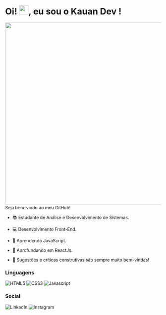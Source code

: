 <h1 align="left">
   Oi! <img src="https://raw.githubusercontent.com/kaueMarques/kaueMarques/master/hi.gif" width="30px">, eu sou o Kauan Dev !
</h1>

<p align="left">
 
 <img align="right" height="590em" src="#"/>
   
Seja bem-vindo ao meu GitHub!
 
 - 📚 Estudante de Análise e Desenvolvimento de Sistemas.

 - 💻 Desenvolvimento Front-End.

 - 🌱 Aprendendo JavaScript.
   
 - 🌳 Aprofundando em ReactJs.

 - 💬 Sugestões e críticas construtivas são sempre muito bem-vindas!
   
 </p>

<h3 align="left">
   Linguagens
</h3>

 ![HTML5](https://img.shields.io/badge/HTML5-f053fd?style=for-the-badge&logo=html5&logoColor=white)
 ![CSS3](https://img.shields.io/badge/CSS3-f053fd?style=for-the-badge&logo=css3&logoColor=white)
 ![Javascript](https://img.shields.io/badge/JavaScript-f053fd?style=for-the-badge&logo=javascript&logoColor=white)
 
<h3 align="left"> 
   Social
</h3>

 ![LinkedIn](https://img.shields.io/badge/LinkedIn-f053fd?style=for-the-badge&logo=linkedin&logoColor=white)
 ![Instagram](https://img.shields.io/badge/Instagram-f053fd?style=for-the-badge&logo=instagram&logoColor=white)
